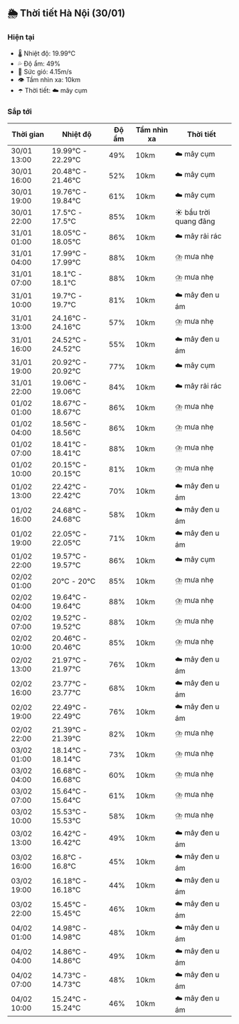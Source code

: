 ## 🌦️ Thời tiết Hà Nội (30/01)

### Hiện tại

- 🌡️ Nhiệt độ: 19.99℃
- 💦 Độ ẩm: 49%
- 💨 Sức gió: 4.15m/s
- 👁️ Tầm nhìn xa: 10km
- ☂️ Thời tiết: ☁️ mây cụm

### Sắp tới

| Thời gian | Nhiệt độ | Độ ẩm | Tầm nhìn xa | Thời tiết |
| --- | --- | --- | --- | --- |
| 30/01 13:00 | 19.99℃ - 22.29℃ | 49% | 10km | ☁️ mây cụm |
| 30/01 16:00 | 20.48℃ - 21.46℃ | 52% | 10km | ☁️ mây cụm |
| 30/01 19:00 | 19.76℃ - 19.84℃ | 61% | 10km | ☁️ mây cụm |
| 30/01 22:00 | 17.5℃ - 17.5℃ | 85% | 10km | ☀️ bầu trời quang đãng |
| 31/01 01:00 | 18.05℃ - 18.05℃ | 86% | 10km | ☁️ mây rải rác |
| 31/01 04:00 | 17.99℃ - 17.99℃ | 88% | 10km | ⛈️ mưa nhẹ |
| 31/01 07:00 | 18.1℃ - 18.1℃ | 88% | 10km | ⛈️ mưa nhẹ |
| 31/01 10:00 | 19.7℃ - 19.7℃ | 81% | 10km | ☁️ mây đen u ám |
| 31/01 13:00 | 24.16℃ - 24.16℃ | 57% | 10km | ⛈️ mưa nhẹ |
| 31/01 16:00 | 24.52℃ - 24.52℃ | 55% | 10km | ☁️ mây đen u ám |
| 31/01 19:00 | 20.92℃ - 20.92℃ | 77% | 10km | ☁️ mây cụm |
| 31/01 22:00 | 19.06℃ - 19.06℃ | 84% | 10km | ☁️ mây rải rác |
| 01/02 01:00 | 18.67℃ - 18.67℃ | 86% | 10km | ⛈️ mưa nhẹ |
| 01/02 04:00 | 18.56℃ - 18.56℃ | 86% | 10km | ⛈️ mưa nhẹ |
| 01/02 07:00 | 18.41℃ - 18.41℃ | 88% | 10km | ⛈️ mưa nhẹ |
| 01/02 10:00 | 20.15℃ - 20.15℃ | 81% | 10km | ⛈️ mưa nhẹ |
| 01/02 13:00 | 22.42℃ - 22.42℃ | 70% | 10km | ☁️ mây đen u ám |
| 01/02 16:00 | 24.68℃ - 24.68℃ | 58% | 10km | ☁️ mây đen u ám |
| 01/02 19:00 | 22.05℃ - 22.05℃ | 71% | 10km | ☁️ mây đen u ám |
| 01/02 22:00 | 19.57℃ - 19.57℃ | 86% | 10km | ☁️ mây cụm |
| 02/02 01:00 | 20℃ - 20℃ | 85% | 10km | ⛈️ mưa nhẹ |
| 02/02 04:00 | 19.64℃ - 19.64℃ | 88% | 10km | ⛈️ mưa nhẹ |
| 02/02 07:00 | 19.52℃ - 19.52℃ | 88% | 10km | ⛈️ mưa nhẹ |
| 02/02 10:00 | 20.46℃ - 20.46℃ | 85% | 10km | ⛈️ mưa nhẹ |
| 02/02 13:00 | 21.97℃ - 21.97℃ | 76% | 10km | ☁️ mây đen u ám |
| 02/02 16:00 | 23.77℃ - 23.77℃ | 68% | 10km | ☁️ mây đen u ám |
| 02/02 19:00 | 22.49℃ - 22.49℃ | 76% | 10km | ☁️ mây đen u ám |
| 02/02 22:00 | 21.39℃ - 21.39℃ | 82% | 10km | ⛈️ mưa nhẹ |
| 03/02 01:00 | 18.14℃ - 18.14℃ | 73% | 10km | ⛈️ mưa nhẹ |
| 03/02 04:00 | 16.68℃ - 16.68℃ | 60% | 10km | ⛈️ mưa nhẹ |
| 03/02 07:00 | 15.64℃ - 15.64℃ | 61% | 10km | ⛈️ mưa nhẹ |
| 03/02 10:00 | 15.53℃ - 15.53℃ | 58% | 10km | ⛈️ mưa nhẹ |
| 03/02 13:00 | 16.42℃ - 16.42℃ | 49% | 10km | ☁️ mây đen u ám |
| 03/02 16:00 | 16.8℃ - 16.8℃ | 45% | 10km | ☁️ mây đen u ám |
| 03/02 19:00 | 16.18℃ - 16.18℃ | 44% | 10km | ☁️ mây đen u ám |
| 03/02 22:00 | 15.45℃ - 15.45℃ | 46% | 10km | ☁️ mây đen u ám |
| 04/02 01:00 | 14.98℃ - 14.98℃ | 48% | 10km | ☁️ mây đen u ám |
| 04/02 04:00 | 14.86℃ - 14.86℃ | 49% | 10km | ☁️ mây đen u ám |
| 04/02 07:00 | 14.73℃ - 14.73℃ | 48% | 10km | ☁️ mây đen u ám |
| 04/02 10:00 | 15.24℃ - 15.24℃ | 46% | 10km | ☁️ mây đen u ám |
